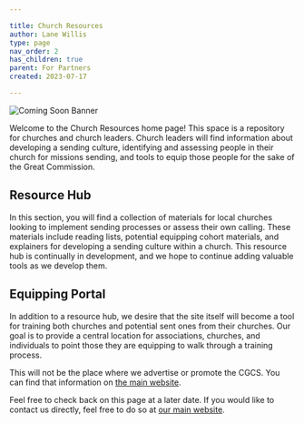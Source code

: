 ```yaml
---

title: Church Resources
author: Lane Willis
type: page
nav_order: 2
has_children: true
parent: For Partners
created: 2023-07-17

---
```


![Coming Soon Banner](https://i.imgur.com/pxK8WAn.png)


Welcome to the Church Resources home page! This space is a repository for churches and church leaders. Church leaders will find information about developing a sending culture, identifying and assessing people in their church for missions sending, and tools to equip those people for the sake of the Great Commission.

## Resource Hub
In this section, you will find a collection of materials for local churches looking to implement sending processes or assess their own calling. These materials include reading lists, potential equipping cohort materials, and explainers for developing a sending culture within a church. This resource hub is continually in development, and we hope to continue adding valuable tools as we develop them.

## Equipping Portal
In addition to a resource hub, we desire that the site itself will become a tool for training both churches and potential sent ones from their churches. Our goal is to provide a central location for associations, churches, and individuals to point those they are equipping to walk through a training process.

This will not be the place where we advertise or promote the CGCS. You can find that information on [the main website](https://thecgcs.org/trips).

Feel free to check back on this page at a later date. If you would like to contact us directly, feel free to do so at [our main website](https://thecgcs.org/contact/).

